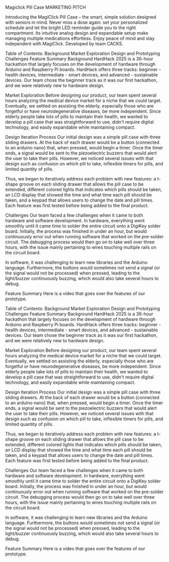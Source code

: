 Magiclick Pill Case
MARKETING PITCH

Introducing the MagiClick Pill Case – the smart, simple solution designed with seniors in mind. Never miss a dose again: set your personalized schedule and let the bright LED reminder guide you to the right compartment. Its intuitive analog design and expandable setup make managing multiple medications effortless. Enjoy peace of mind and stay independent with MagiClick. Developed by team CACKS.

Table of Contents:
Background
Market Exploration
Design and Prototyping
Challenges
Feature Summary
Background
HardHack 2025 is a 36-hour hackathon that largely focuses on the development of hardware through Arduino and Raspberry Pi boards. HardHack offers three tracks: beginner - health devices, intermediate - smart devices, and advanced - sustainable devices. Our team chose the beginner track as it was our first hackathon, and we were relatively new to hardware design.

Market Exploration
Before designing our product, our team spent several hours analyzing the medical device market for a niche that we could target. Eventually, we settled on assisting the elderly, especially those who are forgetful or have neurodegenerative diseases, be more independent. Since elderly people take lots of pills to maintain their health, we wanted to develop a pill case that was straightforward to use, didn't require digital technology, and easily expandable while maintaining compact.

Design Iteration Process
Our initial design was a simple pill case with three sliding drawers. At the back of each drawer would be a button (connected to an arduino nano) that, when pressed, would begin a timer. Once the timer ends, a signal would be sent to the piezoelectric buzzers that would alert the user to take their pills. However, we noticed several issues with that design such as confusion on which pill to take, inflexible timers for pills, and limited quantity of pills.

Thus, we began to iteratively address each problem with new features: a t-shape groove on each sliding drawer that allows the pill case to be extended, different colored lights that indicates which pills should be taken, an LCD display that showed the time and what time each pill should be taken, and a keypad that allows users to change the date and pill times. Each feature was first tested before being added to the final product.

Challenges
Our team faced a few challenges when it came to both hardware and software development. In hardware, everything went smoothly until it came time to solder the entire circuit onto a DigiKey solder board. Initially, the process was finished in under an hour, but would continuously error out when running software that worked on the pre-solder circuit. The debugging process would then go on to take well over three hours, with the issue mainly pertaining to wires touching multiple rails on the circuit board.

In software, it was challenging to learn new libraries and the Arduino language. Furthermore, the buttons would sometimes not send a signal (or the signal would not be processed) when pressed, leading to the light/buzzer continuously buzzing, which would also take several hours to debug.

Feature Summary
Here is a video that goes over the features of our prototype.

Table of Contents:
Background
Market Exploration
Design and Prototyping
Challenges
Feature Summary
Background
HardHack 2025 is a 36-hour hackathon that largely focuses on the development of hardware through Arduino and Raspberry Pi boards. HardHack offers three tracks: beginner - health devices, intermediate - smart devices, and advanced - sustainable devices. Our team chose the beginner track as it was our first hackathon, and we were relatively new to hardware design.

Market Exploration
Before designing our product, our team spent several hours analyzing the medical device market for a niche that we could target. Eventually, we settled on assisting the elderly, especially those who are forgetful or have neurodegenerative diseases, be more independent. Since elderly people take lots of pills to maintain their health, we wanted to develop a pill case that was straightforward to use, didn't require digital technology, and easily expandable while maintaining compact.

Design Iteration Process
Our initial design was a simple pill case with three sliding drawers. At the back of each drawer would be a button (connected to an arduino nano) that, when pressed, would begin a timer. Once the timer ends, a signal would be sent to the piezoelectric buzzers that would alert the user to take their pills. However, we noticed several issues with that design such as confusion on which pill to take, inflexible timers for pills, and limited quantity of pills.

Thus, we began to iteratively address each problem with new features: a t-shape groove on each sliding drawer that allows the pill case to be extended, different colored lights that indicates which pills should be taken, an LCD display that showed the time and what time each pill should be taken, and a keypad that allows users to change the date and pill times. Each feature was first tested before being added to the final product.

Challenges
Our team faced a few challenges when it came to both hardware and software development. In hardware, everything went smoothly until it came time to solder the entire circuit onto a DigiKey solder board. Initially, the process was finished in under an hour, but would continuously error out when running software that worked on the pre-solder circuit. The debugging process would then go on to take well over three hours, with the issue mainly pertaining to wires touching multiple rails on the circuit board.

In software, it was challenging to learn new libraries and the Arduino language. Furthermore, the buttons would sometimes not send a signal (or the signal would not be processed) when pressed, leading to the light/buzzer continuously buzzing, which would also take several hours to debug.

Feature Summary
Here is a video that goes over the features of our prototype.
